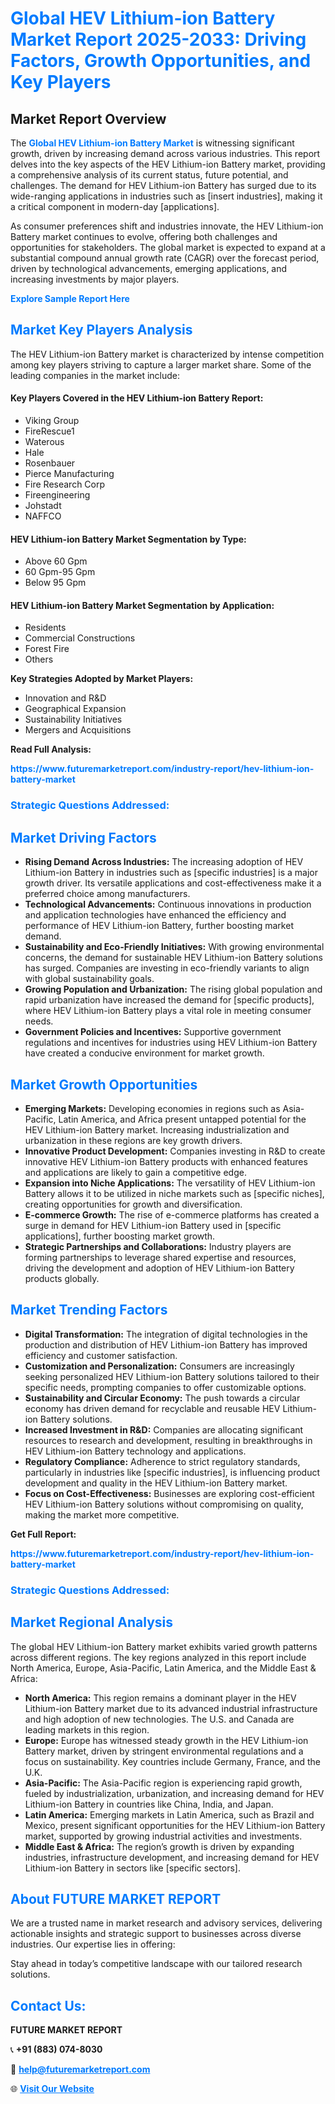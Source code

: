 <h1 style="color: #007BFF;">Global HEV Lithium-ion Battery Market Report 2025-2033: Driving Factors, Growth Opportunities, and Key Players</h1>

<section id="overview">
<h2>Market Report Overview</h2>
<p>The <a href="https://www.futuremarketreport.com/industry-report/hev-lithium-ion-battery-market" style="color: #007BFF; text-decoration: none;"><strong>Global HEV Lithium-ion Battery Market</strong></a> is witnessing significant growth, driven by increasing demand across various industries. This report delves into the key aspects of the HEV Lithium-ion Battery market, providing a comprehensive analysis of its current status, future potential, and challenges. The demand for HEV Lithium-ion Battery has surged due to its wide-ranging applications in industries such as [insert industries], making it a critical component in modern-day [applications].</p>
<p>As consumer preferences shift and industries innovate, the HEV Lithium-ion Battery market continues to evolve, offering both challenges and opportunities for stakeholders. The global market is expected to expand at a substantial compound annual growth rate (CAGR) over the forecast period, driven by technological advancements, emerging applications, and increasing investments by major players.</p>
</section>

<section id="overview">
<p><a href="https://www.futuremarketreport.com/request-sample/reportId=37373" style="color: #007BFF; text-decoration: none;"><strong>Explore Sample Report Here</strong></a></p>
</section>

<section id="key-players">
<h2 style="color: #007BFF;">Market Key Players Analysis</h2>
<p>The HEV Lithium-ion Battery market is characterized by intense competition among key players striving to capture a larger market share. Some of the leading companies in the market include:</p>
<h4>Key Players Covered in the HEV Lithium-ion Battery Report:</h4>
<ul><li>Viking Group</li><li>FireRescue1</li><li>Waterous</li><li>Hale</li><li>Rosenbauer</li><li>Pierce Manufacturing</li><li>Fire Research Corp</li><li>Fireengineering</li><li>Johstadt</li><li>NAFFCO</li></ul>
<h4>HEV Lithium-ion Battery Market Segmentation by Type:</h4>
<ul><li>Above 60 Gpm</li><li>60 Gpm-95 Gpm</li><li>Below 95 Gpm</li></ul>

<h4>HEV Lithium-ion Battery Market Segmentation by Application:</h4>
<ul><li>Residents</li><li>Commercial Constructions</li><li>Forest Fire</li><li>Others</li></ul>
<p><strong>Key Strategies Adopted by Market Players:</strong></p>
<ul>
<li>Innovation and R&D</li>
<li>Geographical Expansion</li>
<li>Sustainability Initiatives</li>
<li>Mergers and Acquisitions</li>
</ul>
</section>

<section>
<p><strong>Read Full Analysis: </strong></p><a href="https://www.futuremarketreport.com/industry-report/hev-lithium-ion-battery-market" style="color: #007BFF; text-decoration: none;"><strong>https://www.futuremarketreport.com/industry-report/hev-lithium-ion-battery-market</strong></a>
<h3 style="color: #007BFF;">Strategic Questions Addressed:</h3>
</section>

<section id="driving-factors">
<h2 style="color: #007BFF;">Market Driving Factors</h2>
<ul>
<li><strong>Rising Demand Across Industries:</strong> The increasing adoption of HEV Lithium-ion Battery in industries such as [specific industries] is a major growth driver. Its versatile applications and cost-effectiveness make it a preferred choice among manufacturers.</li>
<li><strong>Technological Advancements:</strong> Continuous innovations in production and application technologies have enhanced the efficiency and performance of HEV Lithium-ion Battery, further boosting market demand.</li>
<li><strong>Sustainability and Eco-Friendly Initiatives:</strong> With growing environmental concerns, the demand for sustainable HEV Lithium-ion Battery solutions has surged. Companies are investing in eco-friendly variants to align with global sustainability goals.</li>
<li><strong>Growing Population and Urbanization:</strong> The rising global population and rapid urbanization have increased the demand for [specific products], where HEV Lithium-ion Battery plays a vital role in meeting consumer needs.</li>
<li><strong>Government Policies and Incentives:</strong> Supportive government regulations and incentives for industries using HEV Lithium-ion Battery have created a conducive environment for market growth.</li>
</ul>
</section>

<section id="growth-opportunities">
<h2 style="color: #007BFF;">Market Growth Opportunities</h2>
<ul>
<li><strong>Emerging Markets:</strong> Developing economies in regions such as Asia-Pacific, Latin America, and Africa present untapped potential for the HEV Lithium-ion Battery market. Increasing industrialization and urbanization in these regions are key growth drivers.</li>
<li><strong>Innovative Product Development:</strong> Companies investing in R&D to create innovative HEV Lithium-ion Battery products with enhanced features and applications are likely to gain a competitive edge.</li>
<li><strong>Expansion into Niche Applications:</strong> The versatility of HEV Lithium-ion Battery allows it to be utilized in niche markets such as [specific niches], creating opportunities for growth and diversification.</li>
<li><strong>E-commerce Growth:</strong> The rise of e-commerce platforms has created a surge in demand for HEV Lithium-ion Battery used in [specific applications], further boosting market growth.</li>
<li><strong>Strategic Partnerships and Collaborations:</strong> Industry players are forming partnerships to leverage shared expertise and resources, driving the development and adoption of HEV Lithium-ion Battery products globally.</li>
</ul>
</section>

<section id="trending-factors">
<h2 style="color: #007BFF;">Market Trending Factors</h2>
<ul>
<li><strong>Digital Transformation:</strong> The integration of digital technologies in the production and distribution of HEV Lithium-ion Battery has improved efficiency and customer satisfaction.</li>
<li><strong>Customization and Personalization:</strong> Consumers are increasingly seeking personalized HEV Lithium-ion Battery solutions tailored to their specific needs, prompting companies to offer customizable options.</li>
<li><strong>Sustainability and Circular Economy:</strong> The push towards a circular economy has driven demand for recyclable and reusable HEV Lithium-ion Battery solutions.</li>
<li><strong>Increased Investment in R&D:</strong> Companies are allocating significant resources to research and development, resulting in breakthroughs in HEV Lithium-ion Battery technology and applications.</li>
<li><strong>Regulatory Compliance:</strong> Adherence to strict regulatory standards, particularly in industries like [specific industries], is influencing product development and quality in the HEV Lithium-ion Battery market.</li>
<li><strong>Focus on Cost-Effectiveness:</strong> Businesses are exploring cost-efficient HEV Lithium-ion Battery solutions without compromising on quality, making the market more competitive.</li>
</ul>
</section>

<section>
<p><strong>Get Full Report: </strong></p><a href="https://www.futuremarketreport.com/industry-report/hev-lithium-ion-battery-market" style="color: #007BFF; text-decoration: none;"><strong>https://www.futuremarketreport.com/industry-report/hev-lithium-ion-battery-market</strong></a>
<h3 style="color: #007BFF;">Strategic Questions Addressed:</h3>
</section>


<section id="regional-analysis">
<h2 style="color: #007BFF;">Market Regional Analysis</h2>
<p>The global HEV Lithium-ion Battery market exhibits varied growth patterns across different regions. The key regions analyzed in this report include North America, Europe, Asia-Pacific, Latin America, and the Middle East & Africa:</p>
<ul>
<li><strong>North America:</strong> This region remains a dominant player in the HEV Lithium-ion Battery market due to its advanced industrial infrastructure and high adoption of new technologies. The U.S. and Canada are leading markets in this region.</li>
<li><strong>Europe:</strong> Europe has witnessed steady growth in the HEV Lithium-ion Battery market, driven by stringent environmental regulations and a focus on sustainability. Key countries include Germany, France, and the U.K.</li>
<li><strong>Asia-Pacific:</strong> The Asia-Pacific region is experiencing rapid growth, fueled by industrialization, urbanization, and increasing demand for HEV Lithium-ion Battery in countries like China, India, and Japan.</li>
<li><strong>Latin America:</strong> Emerging markets in Latin America, such as Brazil and Mexico, present significant opportunities for the HEV Lithium-ion Battery market, supported by growing industrial activities and investments.</li>
<li><strong>Middle East & Africa:</strong> The region’s growth is driven by expanding industries, infrastructure development, and increasing demand for HEV Lithium-ion Battery in sectors like [specific sectors].</li>
</ul>
</section>

<footer>
<h2 style="color: #007BFF;">About FUTURE MARKET REPORT</h2>
<p>We are a trusted name in market research and advisory services, delivering actionable insights and strategic support to businesses across diverse industries. Our expertise lies in offering:</p>

<p>Stay ahead in today’s competitive landscape with our tailored research solutions.</p>

<h2 style="color: #007BFF;">Contact Us:</h2>
<p><strong>FUTURE MARKET REPORT</strong></p>
<p>📞 <strong>+91 (883) 074-8030</strong></p>
<p>📧 <strong><a href="mailto:help@futuremarketreport.com" style="color: #007BFF;">help@futuremarketreport.com</a></strong></p>
<p>🌐 <strong><a href="https://www.futuremarketreport.com/" style="color: #007BFF;">Visit Our Website</a></strong></p>
</footer>